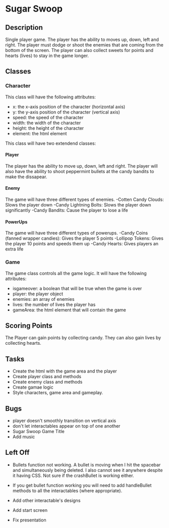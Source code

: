 # Sugar Swoop

## Description

Single player game. The player has the ability to moves up, down, left and right. The player must dodge or shoot the enemies that are coming from the bottom of the screen. The player can also collect sweets for points and hearts (lives) to stay in the game longer. 

## Classes

### Character

This class will have the following attributes:

- x: the x-axis position of the character (horizontal axis)
- y: the y-axis  position of the character (vertical axis)
- speed: the speed of the character
- width: the width of the character
- height: the height of the character
- element: the html element

This class will have two extendend classes:

#### Player

The player has the ability to move up, down, left and right. The player will also have the ability to shoot peppermint bullets at the candy bandits to make the dissapear. 

#### Enemy

The game will have three different types of enemies.
-Cotten Candy Clouds: Slows the player down 
-Candy Lightning Bolts: Slows the player down significantly
-Candy Bandits: Cause the player to lose a life

#### PowerUps
The game will have three different types of powerups.
-Candy Coins (fanned wrapper candies): Gives the player 5 points
-Lollipop Tokens: Gives the player 10 points and speeds them up
-Candy Hearts: Gives players an extra life

### Game

The game class controls all the game logic. It will have the following attributes:

- isgameover: a boolean that will be true when the game is over
- player: the player object
- enemies: an array of enemies
- lives: the number of lives the player has
- gameArea: the html element that will contain the game

## Scoring Points

The Player can gain points by collecting candy. They can also gain lives by collecting hearts. 

## Tasks

- Create the html with the game area and the player
- Create player class and methods
- Create enemy class and methods
- Create gamae logic
- Style characters, game area and gameplay.

## Bugs
- player doesn't smoothly transition on vertical axis 
- don't let interactables appear on top of one another
- Sugar Swoop Game Title
- Add music

## Left Off
- Bullets function not working. A bullet is moving when I hit the spacebar and simultaneously being deleted. I also cannot see it anywhere despite it having CSS. Not sure if the crashBullet is working either. 
- If you get bullet function working you will need to add handleBullet methods to all the interactables (where appropriate).

- Add other interactable's designs 
- Add start screen
- Fix presentation